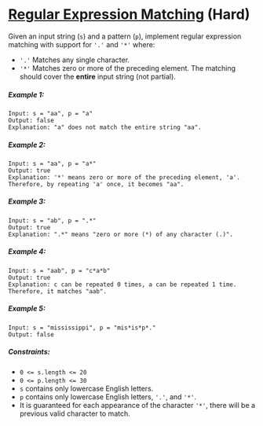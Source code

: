 # [Regular Expression Matching](https://leetcode.com/problems/regular-expression-matching/) (Hard)

Given an input string (`s`) and a pattern (`p`), implement regular expression matching with support for `'.'` and `'*'` where: 

* `'.'` Matches any single character.​​​​
* `'*'` Matches zero or more of the preceding element.
The matching should cover the **entire** input string (not partial).

##### Example 1:

```
Input: s = "aa", p = "a"
Output: false
Explanation: "a" does not match the entire string "aa".
```

##### Example 2:

```
Input: s = "aa", p = "a*"
Output: true
Explanation: '*' means zero or more of the preceding element, 'a'. Therefore, by repeating 'a' once, it becomes "aa".
```

##### Example 3:

```
Input: s = "ab", p = ".*"
Output: true
Explanation: ".*" means "zero or more (*) of any character (.)".
```

##### Example 4:

```
Input: s = "aab", p = "c*a*b"
Output: true
Explanation: c can be repeated 0 times, a can be repeated 1 time. Therefore, it matches "aab".
```

##### Example 5:

```
Input: s = "mississippi", p = "mis*is*p*."
Output: false
```

##### Constraints:

* `0 <= s.length <= 20`
* `0 <= p.length <= 30`
* `s` contains only lowercase English letters.
* `p` contains only lowercase English letters, `'.'`, and `'*'`.
* It is guaranteed for each appearance of the character `'*'`, there will be a previous valid character to match.